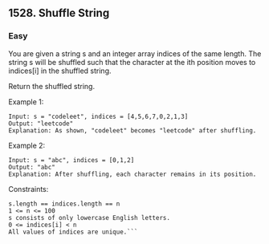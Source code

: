 ## 1528. Shuffle String
### Easy

You are given a string s and an integer array indices of the same length. The string s will be shuffled such that the character at the ith position moves to indices[i] in the shuffled string.

Return the shuffled string.

Example 1:
```
Input: s = "codeleet", indices = [4,5,6,7,0,2,1,3]
Output: "leetcode"
Explanation: As shown, "codeleet" becomes "leetcode" after shuffling.
```

Example 2:
```
Input: s = "abc", indices = [0,1,2]
Output: "abc"
Explanation: After shuffling, each character remains in its position.
 ```

Constraints:
```
s.length == indices.length == n
1 <= n <= 100
s consists of only lowercase English letters.
0 <= indices[i] < n
All values of indices are unique.```